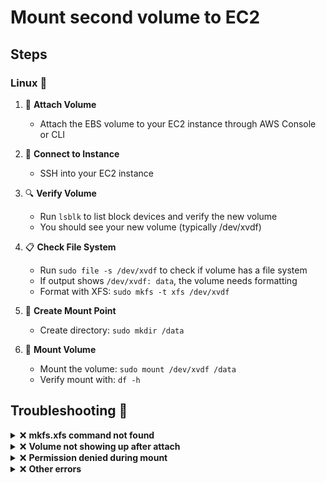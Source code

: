 # Mount second volume to EC2

## Steps

### Linux 🐧

1. 💾 **Attach Volume**

   - Attach the EBS volume to your EC2 instance through AWS Console or CLI

2. 🔌 **Connect to Instance**

   - SSH into your EC2 instance

3. 🔍 **Verify Volume**

   - Run `lsblk` to list block devices and verify the new volume
   - You should see your new volume (typically /dev/xvdf)

4. 📋 **Check File System**

   - Run `sudo file -s /dev/xvdf` to check if volume has a file system
   - If output shows `/dev/xvdf: data`, the volume needs formatting
   - Format with XFS: `sudo mkfs -t xfs /dev/xvdf`

5. 📁 **Create Mount Point**

   - Create directory: `sudo mkdir /data`

6. 🔗 **Mount Volume**
   - Mount the volume: `sudo mount /dev/xvdf /data`
   - Verify mount with: `df -h`

## Troubleshooting 🔧

<details>
<summary>❌ <b>mkfs.xfs command not found</b></summary>

Install XFS tools package:

- For Amazon Linux/RHEL/CentOS:
  ```bash
  sudo yum install xfsprogs
  ```
- For Ubuntu/Debian:
  ```bash
  sudo apt-get update
  sudo apt-get install xfsprogs
  ```
  </details>

<details>
<summary>❌ <b>Volume not showing up after attach</b></summary>

1. Verify volume attachment in AWS Console
2. Scan for new devices:
   ```bash
   sudo fdisk -l
   # or
   sudo lsblk
   ```
3. If still not visible, try:
   ```bash
   sudo systemctl restart systemd-udevd
   ```
   </details>

<details>
<summary>❌ <b>Permission denied during mount</b></summary>

1. Check if mount point exists and has correct permissions:
   ```bash
   ls -ld /data
   ```
2. Ensure you're using sudo:
   ```bash
   sudo mount /dev/xvdf /data
   ```
   </details>

<details>
<summary>❌ <b>Other errors</b></summary>

1. Check system logs for errors:
   ```bash
   dmesg | tail -20
   ```
2. View mount errors:
   ```bash
   sudo journalctl -u systemd-mount
   ```
3. Check disk status:
   ```bash
   sudo fdisk -l /dev/xvdf
   ```
   </details>
